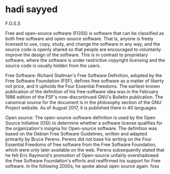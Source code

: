 # hadi sayyed
F.O.S.S

Free and open-source software (FOSS) is software that can be classified as both free software and open-source software.
That is, anyone is freely licensed to use, copy, study, and change the software in any way, and the source code is openly shared so that people are encouraged to voluntarily improve the design of the software.
This is in contrast to proprietary software, where the software is under restrictive copyright licensing and the source code is usually hidden from the users.

Free Software: Richard Stallman's Free Software Definition, adopted by the Free Software Foundation (FSF), defines free software as a matter of liberty not price, and it upholds the Four Essential Freedoms. The earliest-known publication of the definition of his free-software idea was in the February 1986 edition of the FSF's now-discontinued GNU's Bulletin publication. The canonical source for the document is in the philosophy section of the GNU Project website. As of August 2017, it is published there in 40 languages.

Open source: The open-source-software definition is used by the Open Source Initiative (OSI) to determine whether a software license qualifies for the organization's insignia for Open-source software. The definition was based on the Debian Free Software Guidelines, written and adapted primarily by Bruce Perens. Perens did not base his writing on the Four Essential Freedoms of free software from the Free Software Foundation, which were only later available on the web. Perens subsequently stated that he felt Eric Raymond's promotion of Open-source unfairly overshadowed the Free Software Foundation's efforts and reaffirmed his support for Free software. In the following 2000s, he spoke about open source again.
foss
